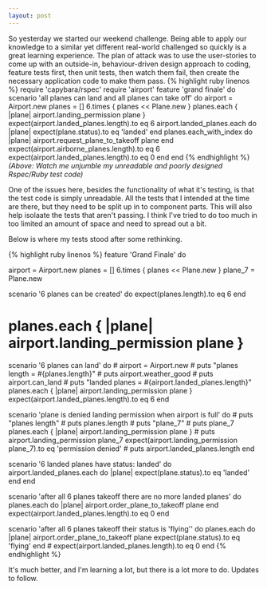 ```yaml
---
layout: post
---
```

So yesterday we started our weekend challenge.  Being able to apply our knowledge to a similar yet different real-world challenged so quickly is a great learning experience.
The plan of attack was to use the user-stories to come up with an outside-in, behaviour-driven design approach to coding, feature tests first, then unit tests, then watch them fail, then create the necessary application code to make them pass.
{% highlight ruby linenos %}
require 'capybara/rspec'
require 'airport'
feature 'grand finale' do
  scenario 'all planes can land and all planes can take off' do
    airport = Airport.new
    planes = []
    6.times { planes << Plane.new  }
    planes.each { |plane| airport.landing_permission plane }
    expect(airport.landed_planes.length).to eq 6
    airport.landed_planes.each do |plane|
    expect(plane.status).to eq 'landed'
  end
    planes.each_with_index do |plane|
    airport.request_plane_to_takeoff plane
  end
    expect(airport.airborne_planes.length).to eq 6
    expect(airport.landed_planes.length).to eq 0
  end
end
{% endhighlight %}
*(Above:  Watch me unjumble my unreadable and poorly designed Rspec/Ruby test code)*

One of the issues here, besides the functionality of what it's testing, is that the test code is simply unreadable.  All the tests that I intended at the time are there, but they need to be split up in to component parts.  This will also help isolaate the tests that aren't passing.
I think I've tried to do too much in too limited an amount of space and need to spread out a bit.

Below is where my tests stood after some rethinking.

{% highlight ruby linenos %}
feature 'Grand Finale' do

  airport = Airport.new
  planes = []
  6.times { planes << Plane.new }
  plane_7 = Plane.new

  scenario '6 planes can be created' do
    expect(planes.length).to eq 6
  end

  # planes.each { |plane| airport.landing_permission plane }

  scenario '6 planes can land' do
    # airport = Airport.new
    # puts "planes length = #{planes.length}"
    # puts airport.weather_good
    # puts airport.can_land
    # puts "landed planes = #{airport.landed_planes.length}"
    planes.each { |plane| airport.landing_permission plane }
    expect(airport.landed_planes.length).to eq 6
  end

  scenario 'plane is denied landing permission when airport is full' do
    # puts "planes length"
    # puts planes.length
    # puts "plane_7"
    # puts plane_7
    planes.each { |plane| airport.landing_permission plane }
    # puts airport.landing_permission plane_7
    expect(airport.landing_permission plane_7).to eq 'permission denied'
    # puts airport.landed_planes.length
  end

  scenario '6 landed planes have status: landed' do
    airport.landed_planes.each do |plane|
      expect(plane.status).to eq 'landed'
    end
  end

  scenario 'after all 6 planes takeoff there are no more landed planes' do
    planes.each do |plane|
      airport.order_plane_to_takeoff plane
    end
    expect(airport.landed_planes.length).to eq 0
  end

  scenario 'after all 6 planes takeoff their status is \'flying\'' do
    planes.each do |plane|
      airport.order_plane_to_takeoff plane
      expect(plane.status).to eq 'flying'
    end
    # expect(airport.landed_planes.length).to eq 0
  end
{% endhighlight %}

It's much better, and I'm learning a lot, but there is a lot more to do.  Updates to follow.
